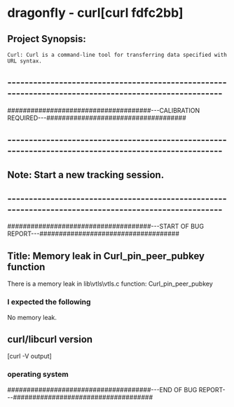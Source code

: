 # dragonfly - curl[curl fdfc2bb]


 ## Project Synopsis:  										
 	Curl: Curl is a command-line tool for transferring data specified with URL syntax.						
## -----------------------------------------------------------------------------------------------------

#####################################---CALIBRATION REQUIRED---####################################
## -----------------------------------------------------------------------------------------------------
## Note: Start a new tracking session.
## -----------------------------------------------------------------------------------------------------


#####################################---START OF BUG REPORT---####################################
## Title: Memory leak in Curl_pin_peer_pubkey function
There is a memory leak in lib\vtls\vtls.c function: Curl_pin_peer_pubkey

### I expected the following
No memory leak.

## curl/libcurl version
[curl -V output]

### operating system

#####################################---END OF BUG REPORT---####################################
	
	
